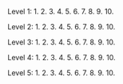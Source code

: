Level 1:
	1. 
	2. 
	3. 
	4. 
	5. 
	6. 
	7. 
	8. 
	9. 
	10. 

Level 2:
	1. 
	2. 
	3. 
	4. 
	5. 
	6. 
	7. 
	8. 
	9. 
	10. 

Level 3:
	1. 
	2. 
	3. 
	4. 
	5. 
	6. 
	7. 
	8. 
	9. 
	10. 

Level 4:
	1. 
	2. 
	3. 
	4. 
	5. 
	6. 
	7. 
	8. 
	9. 
	10. 

Level 5:
	1. 
	2. 
	3. 
	4. 
	5. 
	6. 
	7. 
	8. 
	9. 
	10. 
	
